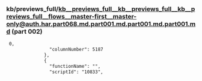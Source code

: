 ### kb/previews_full/kb__previews_full__kb__previews_full__kb__previews_full__flows__master-first__master-only@auth.har.part068.md.part001.md.part001.md.part001.md (part 002)

```md
 0,
                "columnNumber": 5187
              },
              {
                "functionName": "",
                "scriptId": "10833",
     
```

```
